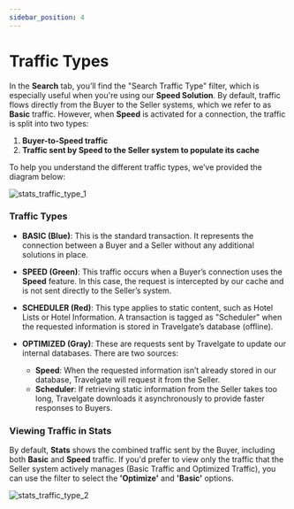 ```yaml
---
sidebar_position: 4
---
```


# Traffic Types

In the **Search** tab, you’ll find the "Search Traffic Type" filter, which is especially useful when you're using our **Speed Solution**. By default, traffic flows directly from the Buyer to the Seller systems, which we refer to as **Basic** traffic. However, when **Speed** is activated for a connection, the traffic is split into two types:

1. **Buyer-to-Speed traffic**  
2. **Traffic sent by Speed to the Seller system to populate its cache**  

To help you understand the different traffic types, we’ve provided the diagram below:

![stats_traffic_type_1](https://storage.travelgate.com/kbase/stats_traffic_type_1.jpg)

### Traffic Types

- **BASIC (Blue)**: This is the standard transaction. It represents the connection between a Buyer and a Seller without any additional solutions in place.
  
- **SPEED (Green)**: This traffic occurs when a Buyer’s connection uses the **Speed** feature. In this case, the request is intercepted by our cache and is not sent directly to the Seller’s system.

- **SCHEDULER (Red)**: This type applies to static content, such as Hotel Lists or Hotel Information. A transaction is tagged as "Scheduler" when the requested information is stored in Travelgate’s database (offline). 

- **OPTIMIZED (Gray)**: These are requests sent by Travelgate to update our internal databases. There are two sources:
    - **Speed**: When the requested information isn’t already stored in our database, Travelgate will request it from the Seller.
    - **Scheduler**: If retrieving static information from the Seller takes too long, Travelgate downloads it asynchronously to provide faster responses to Buyers.

### Viewing Traffic in Stats

By default, **Stats** shows the combined traffic sent by the Buyer, including both **Basic** and **Speed** traffic. If you'd prefer to view only the traffic that the Seller system actively manages (Basic Traffic and Optimized Traffic), you can use the filter to select the **'Optimize'** and **'Basic'** options.

![stats_traffic_type_2](https://storage.travelgate.com/kbase/stats_traffic_type_2.jpg)
